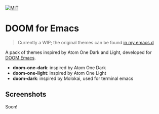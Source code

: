 [![MIT](https://img.shields.io/badge/license-MIT-green.svg)](https://opensource.org/licenses/MIT)

# DOOM for Emacs

> Currently a WIP; the original themes can be found
> [in my emacs.d](https://github.com/hlissner/.emacs.d/tree/master/private/themes)

A pack of themes inspired by Atom One Dark and Light, developed for
[DOOM Emacs](https://github.com/hlissner/emacs.d).

+ **doom-one-dark**: inspired by Atom One Dark
+ **doom-one-light**: inspired by Atom One Light
+ **doom-dark**: inspired by Molokai, used for terminal emacs

## Screenshots

Soon!
